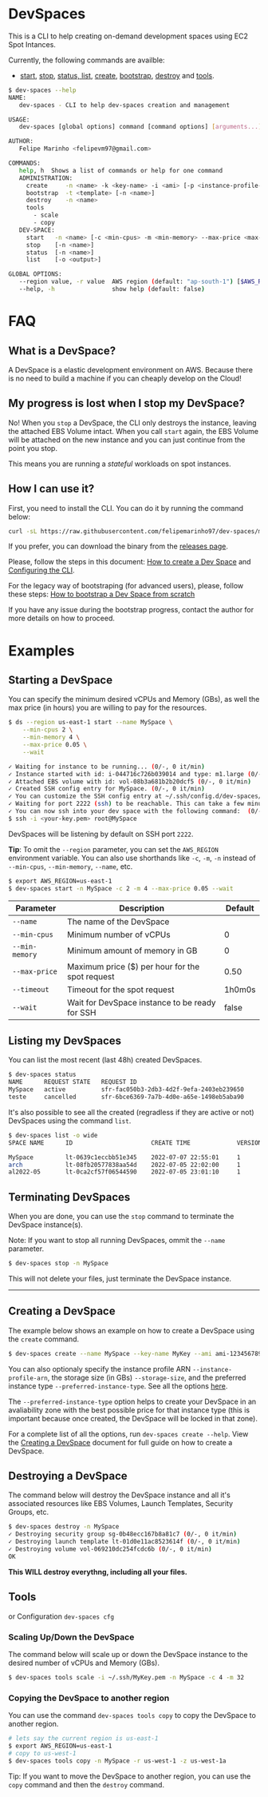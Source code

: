 # DevSpaces

This is a CLI to help creating on-demand development spaces using EC2 Spot Intances.

Currently, the following commands are availble:
* [start](#starting-a-devspace), [stop](#terminating-devspaces), [status, list](#listing-my-devspaces), [create](#creating-a-devspace), [bootstrap](BOOTSTRAPPING.md), [destroy](#destroying-a-devspace) and [tools](#configuration).


```bash
$ dev-spaces --help
NAME:
   dev-spaces - CLI to help dev-spaces creation and management

USAGE:
   dev-spaces [global options] command [command options] [arguments...]

AUTHOR:
   Felipe Marinho <felipevm97@gmail.com>

COMMANDS:
   help, h  Shows a list of commands or help for one command
   ADMINISTRATION:
     create     -n <name> -k <key-name> -i <ami> [-p <instance-profile-arn> -s <storage-size> -t <prefered-instance-type>]
     bootstrap  -t <template> [-n <name>]
     destroy    -n <name>
     tools
       - scale
       - copy
   DEV-SPACE:
     start   -n <name> [-c <min-cpus> -m <min-memory> --max-price <max-price> -t <timeout>]
     stop    [-n <name>]
     status  [-n <name>]
     list    [-o <output>]

GLOBAL OPTIONS:
   --region value, -r value  AWS region (default: "ap-south-1") [$AWS_REGION]
   --help, -h                show help (default: false)
```

# FAQ

## What is a DevSpace?
A DevSpace is a elastic development environment on AWS. Because there is no need to build a machine if you can cheaply develop on the Cloud!


## My progress is lost when I stop my DevSpace?

No! When you `stop` a DevSpace, the CLI only destroys the instance, leaving the attached EBS Volume intact.
When you call `start` again, the EBS Volume will be attached on the new instance and you can just continue from the point you stop.

This means you are running a _stateful_ workloads on spot instances.

## How I can use it?

First, you need to install the CLI. You can do it by running the command below:

```bash
curl -sL https://raw.githubusercontent.com/felipemarinho97/dev-spaces/master/install.sh | bash
```

If you prefer, you can download the binary from the [releases page](https://github.com/felipemarinho97/dev-spaces/releases).

Please, follow the steps in this document: [How to create a Dev Space](CREATING.md) and [Configuring the CLI](CONFIGURATION.md).

For the legacy way of bootstraping (for advanced users), please, follow these steps: [How to bootstrap a Dev Space from scratch](BOOTSTRAPPING.md)

If you have any issue during the bootstrap progress, contact the author for more details on how to proceed.

# Examples
## Starting a DevSpace

You can specify the minimum desired vCPUs and Memory (GBs), as well the max price (in hours) you are willing to pay for the resources.

```bash
$ ds --region us-east-1 start --name MySpace \
    --min-cpus 2 \
    --min-memory 4 \
    --max-price 0.05 \
    --wait

✓ Waiting for instance to be running... (0/-, 0 it/min) 
✓ Instance started with id: i-044716c726b039014 and type: m1.large (0/-, 0 it/min) 
✓ Attached EBS volume with id: vol-08b3a681b2b20dcf5 (0/-, 0 it/min)                
✓ Created SSH config entry for MySpace. (0/-, 0 it/min)                  
✓ You can customize the SSH config entry at ~/.ssh/config.d/dev-spaces/MySpace (0/-, 0 it/min) 
✓ Waiting for port 2222 (ssh) to be reachable. This can take a few minutes... (0/-, 0 it/min)
✓ You can now ssh into your dev space with the following command:  (0/-, 0 it/min)                                  
$ ssh -i <your-key.pem> root@MySpace
```

DevSpaces will be listening by default on SSH port `2222`.

**Tip**: To omit the `--region` parameter, you can set the `AWS_REGION` environment variable. You can also use shorthands like `-c`, `-m`, `-n` instead of `--min-cpus`, `--min-memory`, `--name`, etc.

```bash
$ export AWS_REGION=us-east-1
$ dev-spaces start -n MySpace -c 2 -m 4 --max-price 0.05 --wait
```


| Parameter | Description | Default |
| --- | --- | --- |
| `--name` | The name of the DevSpace | |
| `--min-cpus` | Minimum number of vCPUs | 0 |
| `--min-memory` | Minimum amount of memory in GB | 0 |
| `--max-price` | Maximum price ($) per hour for the spot request | 0.50 |
| `--timeout` | Timeout for the spot request | 1h0m0s |
| `--wait` | Wait for DevSpace instance to be ready for SSH | false |


## Listing my DevSpaces

You can list the most recent (last 48h) created DevSpaces.

```bash
$ dev-spaces status                                       
NAME      REQUEST STATE   REQUEST ID                                      CREATE TIME             STATUS    
MySpace   active          sfr-fac050b3-2db3-4d2f-9efa-2403eb239650        2022-02-13T14:37:30Z    fulfilled
teste     cancelled       sfr-6bce6369-7a7b-4d0e-a65e-1498eb5aba90        2022-02-13T13:48:13Z
```

It's also possible to see all the created (regradless if they are active or not) DevSpaces using the command `list`.

```bash
$ dev-spaces list -o wide
SPACE NAME      ID                      CREATE TIME             VERSION   [...]   PUBLIC IP

MySpace         lt-0639c1eccbb51e345    2022-07-07 22:55:01     1         [...]   52.23.206.106
arch            lt-08fb20577838aa54d    2022-07-05 22:02:00     1         [...]   52.91.16.131
al2022-05       lt-0ca2cf57f06544590    2022-07-05 23:01:10     1         [...]   -
```

## Terminating DevSpaces

When you are done, you can use the `stop` command to terminate the DevSpace instance(s).

Note: If you want to stop all running DevSpaces, ommit the `--name` parameter.

```bash
$ dev-spaces stop -n MySpace
```

This will not delete your files, just terminate the DevSpace instance.

---

## Creating a DevSpace

The example below shows an example on how to create a DevSpace using the `create` command.

```bash
$ dev-spaces create --name MySpace --key-name MyKey --ami ami-1234567890
```

You can also optionaly specify the instance profile ARN `--instance-profile-arn`, the storage size (in GBs) `--storage-size`, and the preferred instance type `--preferred-instance-type`. See all the options [here](CREATING.md#command-parameters).

The `--preferred-instance-type` option helps to create your DevSpace in an avaliability zone with the best possible price for that instance type (this is important because once created, the DevSpace will be locked in that zone).

For a complete list of all the options, run `dev-spaces create --help`. View the [Creating a DevSpace](CREATING.md) document for full guide on how to create a DevSpace.

## Destroying a DevSpace

The command below will destroy the DevSpace instance and all it's associated resources like EBS Volumes, Launch Templates, Security Groups, etc.

```bash  
$ dev-spaces destroy -n MySpace
✓ Destroying security group sg-0b48ecc167b8a81c7 (0/-, 0 it/min) 
✓ Destroying launch template lt-01d0e11ac8523614f (0/-, 0 it/min) 
✓ Destroying volume vol-069210dc254fcdc6b (0/-, 0 it/min)
OK  
```
**This WILL destroy everythng, including all your files.**


## Tools
or Configuration `dev-spaces cfg`

### Scaling Up/Down the DevSpace

The command below will scale up or down the DevSpace instance to the desired number of vCPUs and Memory (GBs).

```bash
$ dev-spaces tools scale -i ~/.ssh/MyKey.pem -n MySpace -c 4 -m 32
```

### Copying the DevSpace to another region

You can use the command `dev-spaces tools copy` to copy the DevSpace to another region.

```bash
# lets say the current region is us-east-1
$ export AWS_REGION=us-east-1
# copy to us-west-1
$ dev-spaces tools copy -n MySpace -r us-west-1 -z us-west-1a
```

Tip: If you want to move the DevSpace to another region, you can use the `copy` command and then the `destroy` command.

